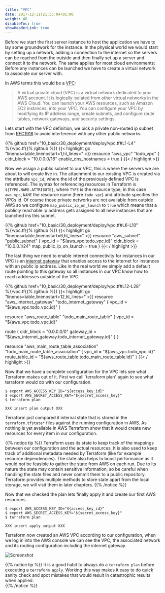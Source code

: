 ```yaml
---
title: "VPC"
date: 2017-12-11T21:35:04+01:00
weight: 40
disableToc: true
showHeaderLink: true 
---
```


Before we start the first server instance to host the application we have to lay some groundwork for the instance. In the physical world we would start by setting up a network, adding a connection to the internet so the servers can be reached from the outside and then finally set up a server and connect it to the network.
The same applies for most cloud environments: Before any instances can be launched we have to create a virtual network to associate our server with.

In AWS terms this would be a [VPC](https://docs.aws.amazon.com/AmazonVPC/latest/UserGuide/VPC_Subnets.html):

> A virtual private cloud (VPC) is a virtual network dedicated to your AWS account. It is logically isolated from other virtual networks in the AWS Cloud. You can launch your AWS resources, such as Amazon EC2 instances, into your VPC. You can configure your VPC by modifying its IP address range, create subnets, and configure route tables, network gateways, and security settings.

Lets start with the VPC definition, we pick a private non-routed ip subnet from [RFC1918](https://tools.ietf.org/html/rfc1918) to avoid interference with any other public networks.

<!-- snippet:deploy_aws_vpc -->
{{% github href="10_basic/30_deployment/deploy/vpc.tf#L1-L4" %}}vpc.tf{{% /github %}}
{{< highlight go "linenos=table,linenostart=1,hl_lines=" >}}
resource "aws_vpc" "todo_vpc" {
  cidr_block           = "10.0.0.0/16"
  enable_dns_hostnames = true
}
{{< / highlight >}}
<!-- /snippet:deploy_aws_vpc -->

Now we assign a public subnet to our VPC, this is where the servers we are about to will create live in. The attachment to our existing VPC is created via the attribute `vpc_id`, where the id of the previously defined VPC is referenced. The syntax for referencing resources in Terraform is `${TYPE.NAME.ATTRIBUTE}`, where `TYPE` is the resource type, in this case `aws_vpc`, `NAME` the resource name (here `todo_vpc`) and attribute specifies the VPCs id.
Of course those private networks are not available from outside AWS so we configure `map_public_ip_on_launch` to `true` which means that a publicly reachable ip address gets assigned to all new instances that are launched ins this subnet.

<!-- snippet:deploy_aws_public_subnet -->
{{% github href="10_basic/30_deployment/deploy/vpc.tf#L6-L10" %}}vpc.tf{{% /github %}}
{{< highlight go "linenos=table,linenostart=6,hl_lines=" >}}
resource "aws_subnet" "public_subnet" {
  vpc_id                  = "${aws_vpc.todo_vpc.id}"
  cidr_block              = "10.0.0.1/24"
  map_public_ip_on_launch = true
}
{{< / highlight >}}
<!-- /snippet:deploy_aws_public_subnet -->

The last thing we need to enable internet connectivity for instances in our VPC is an [internet gateway](https://docs.aws.amazon.com/AmazonVPC/latest/UserGuide/VPC_Internet_Gateway.html) that enables access to the internet for instances with an public ip address. Like in the real world we simply add a default route pointing to this gateway so all instances in our VPC know how to reach addresses outside of the VPC.

<!-- snippet:deploy_aws_routing -->
{{% github href="10_basic/30_deployment/deploy/vpc.tf#L12-L28" %}}vpc.tf{{% /github %}}
{{< highlight go "linenos=table,linenostart=12,hl_lines=" >}}
resource "aws_internet_gateway" "todo_internet_gateway" {
  vpc_id = "${aws_vpc.todo_vpc.id}"
}

resource "aws_route_table" "todo_main_route_table" {
  vpc_id = "${aws_vpc.todo_vpc.id}"

  route {
    cidr_block = "0.0.0.0/0"
    gateway_id = "${aws_internet_gateway.todo_internet_gateway.id}"
  }
}

resource "aws_main_route_table_association" "todo_main_route_table_association" {
  vpc_id         = "${aws_vpc.todo_vpc.id}"
  route_table_id = "${aws_route_table.todo_main_route_table.id}"
}
{{< / highlight >}}
<!-- /snippet:deploy_aws_routing -->

Now that we have a complete configuration for the VPC lets see what Terraform makes out of it. First we call `terraform plan' again to see what terraform would do with our configuration.

```
$ export AWS_ACCESS_KEY_ID="${access_key_id}"
$ export AWS_SECRET_ACCESS_KEY="${secret_access_key}"
$ terraform plan

XXX insert plan output XXX
```

Terraform just compared it internal state that is stored in the `terraform.tfstate*` files against the running configuration in AWS. As nothing is yet available in AWS Terraform show that it would create new resources for every item in our configuration.

{{% notice tip %}}
Terraform uses its state to keep track of the mappings between our configuration and the actual resources. It is also used to keep track of additional metadata needed by Terraform (like for example resource dependencies). The state also helps to boost performance as it would not be feasible to gather the state from AWS on each run.
Due to its nature the state may contain sensitive information, so be careful when handling the state files and never commit them to a public repository.
Terraform provides multiple methods to store state apart from the local storage, we will visit them in later chapters.
{{% /notice %}}

Now that we checked the plan lets finally apply it and create our first AWS resources.

```
$ export AWS_ACCESS_KEY_ID="${access_key_id}"
$ export AWS_SECRET_ACCESS_KEY="${secret_access_key}"
$ terraform plan

XXX insert apply output XXX
```

Terraform now created an AWS VPC according to our configuration, when we log in into the AWS console we can see the VPC, the associated network and its routing configuration including the internet gateway.

![Screenshot](http://via.placeholder.com/800x600)

{{% notice tip %}}
It is a good habit to always do a `terraform plan` before executing a `terraform apply`. Working this way makes it easy to do quick sanity check and spot mistakes that would result in catastrophic results when applied.  
{{% /notice %}}
